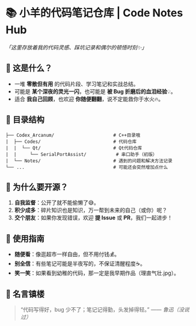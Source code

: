 
# 📚 **小羊的代码笔记仓库** | **Code Notes Hub**  
*「这里存放着我的代码灵感、踩坑记录和偶尔的顿悟时刻✨」*  

## 🚀 **这是什么？**  
- 一堆 **零散但有用** 的代码片段、学习笔记和实战总结。  
- 可能是 **某个深夜的灵光一闪**，也可能是 **被 Bug 折磨后的血泪经验**💡。  
- 适合 **我自己回顾**，也欢迎 **你随便翻翻**，说不定能救你于水火🔥。  

## 📂 **目录结构**  
```  
├── Codex_Arcanum/                      # C++目录哦
|  ├── Codes/                           # 代码仓库  
|  |  └── Qt/                           # Qt代码仓库
|  |     └── SerialPortAssist/           # 串口助手（初版）
|  └── Notes/                           # 遇到的问题和解决方法记录  
└── ...                                 # 可能还会突然增加点什么  
```  

## 🤔 **为什么要开源？**  
1. **自我监督**：公开了就不能偷懒了😅。  
2. **积少成多**：碎片知识也是知识，万一帮到未来的自己（或你）呢？  
3. **交个朋友**：如果你发现错误，欢迎 **提 Issue** 或 **PR**，我们一起进步！  

## 🎉 **使用指南**  
- **随便看**：像逛超市一样自由，但不用付钱💰。  
- **别全信**：有些笔记可能是半夜写的，不保证清醒程度☕。  
- **笑一笑**：如果看到幼稚的代码，那一定是我早期作品（理直气壮.jpg）。  

## 📜 **名言镇楼**  
> “代码写得好，bug 少不了；笔记记得勤，头发掉得轻。” —— *鲁迅（没说过）*  
